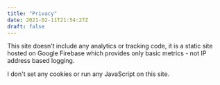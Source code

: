 ```yaml
---
title: "Privacy"
date: 2021-02-11T21:54:27Z
draft: false
---
```


This site doesn't include any analytics or tracking code, it is a static site hosted on Google Firebase which provides only basic metrics - not IP address based logging.

<!--more-->

I don't set any cookies or run any JavaScript on this site.
